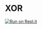 # XOR
[![Run on Repl.it](https://repl.it/badge/github/Cliff-Foreman/XOR)](https://repl.it/github/Cliff-Foreman/XOR)